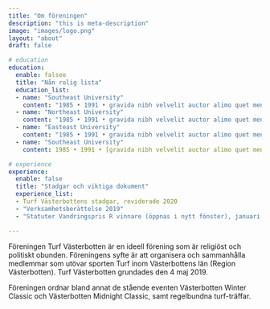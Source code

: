 ```yaml
---
title: "Om föreningen"
description: "this is meta-description"
image: "images/logo.png"
layout: "about"
draft: false

# education
education:
  enable: falsee
  title: "Nån rolig lista"
  education_list:
  - name: "Southeast University"
    content: "1985 • 1991 • gravida nibh velvelit auctor alimo quet menean solli"
  - name: "Northeast University"
    content: "1985 • 1991 • gravida nibh velvelit auctor alimo quet menean solli"
  - name: "Easteast University"
    content: "1985 • 1991 • gravida nibh velvelit auctor alimo quet menean solli"
  - name: "Southeast University"
    content: 1985 • 1991 • [gravida nibh velvelit auctor alimo quet menean solli](https://turfvasterbotten.files.wordpress.com/2020/03/2020-turf-vc3a4sterbottens-stadgar.pdf)

# experience
experience:
  enable: false
  title: "Stadgar och viktiga dokument"
  experience_list:
  - Turf Västerbottens stadgar, reviderade 2020 
  - "Verksamhetsberättelse 2019"
  - "Statuter Vandringspris R vinnare (öppnas i nytt fönster), januari 2020"

---
```


Föreningen Turf Västerbotten är en ideell förening som är religiöst och politiskt obunden. Föreningens syfte är att organisera och sammanhålla medlemmar som utövar sporten Turf inom Västerbottens län (Region Västerbotten). Turf Västerbotten grundades den 4 maj 2019.

Föreningen ordnar bland annat de stående eventen Västerbotten Winter Classic och Västerbotten Midnight Classic, samt regelbundna turf-träffar.

